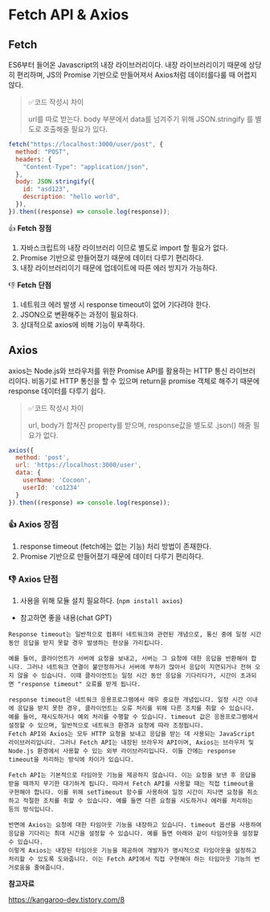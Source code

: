# Fetch API & Axios

## Fetch

ES6부터 들어온 Javascript의 내장 라이브러리이다. 내장 라이브러리이기 때문에 상당히 편리하며, JS의 Promise 기반으로 만들어져서 Axios처럼 데이터를다룰 때 어렵지 않다.

> ✅코드 작성시 차이
>
> url를 따로 받는다. body 부분에서 data를 넘겨주기 위해 JSON.stringify 를 별도로 호출해줄 필요가 있다.

```javascript
fetch("https://localhost:3000/user/post", {
  method: "POST",
  headers: {
    "Content-Type": "application/json",
  },
  body: JSON.stringify({
    id: "asd123",
    description: "hello world",
  }),
}).then((response) => console.log(response));
```

 👍 **Fetch** **장점**

1. 자바스크립트의 내장 라이브러리 이므로 별도로 import 할 필요가 없다.
2. Promise 기반으로 만들어졌기 때문에 데이터 다루기 편리하다.
3. 내장 라이브러리이기 때문에 업데이트에 따른 에러 방지가 가능하다.

👎 **Fetch** **단점**

1. 네트워크 에러 발생 시 response timeout이 없어 기다려야 한다.
2. JSON으로 변환해주는 과정이 필요하다.
3. 상대적으로 axios에 비해 기능이 부족하다.

## Axios

axios는 Node.js와 브라우저를 위한 Promise API를 활용하는 HTTP 통신 라이브러리이다. 비동기로 HTTP 통신을 할 수 있으며 return을 promise 객체로 해주기 때문에 response 데이터를 다루기 쉽다.

> ✅코드 작성시 차이 
>
> url, body가 합쳐진 property를 받으며, response값을 별도로 .json() 해줄 필요가 없다.

```javascript
axios({
  method: 'post',
  url: 'https://localhost:3000/user',
  data: {
    userName: 'Cocoon',
    userId: 'co1234'
  }
}).then((response) => console.log(response));
```

### 👍 **Axios 장점**

1. response timeout (fetch에는 없는 기능) 처리 방법이 존재한다.
2. Promise 기반으로 만들어졌기 때문에 데이터 다루기 편리하다.

### 👎 **Axios 단점**

1. 사용을 위해 모듈 설치 필요하다. (`npm install axios`)


- 참고하면 좋을 내용(chat GPT)
```
Response timeout는 일반적으로 컴퓨터 네트워크와 관련된 개념으로, 통신 중에 일정 시간 동안 응답을 받지 못할 경우 발생하는 현상을 가리킵니다.

예를 들어, 클라이언트가 서버에 요청을 보내고, 서버는 그 요청에 대한 응답을 반환해야 합니다. 그러나 네트워크 연결이 불안정하거나 서버에 부하가 많아서 응답이 지연되거나 전혀 오지 않을 수 있습니다. 이때 클라이언트는 일정 시간 동안 응답을 기다리다가, 시간이 초과되면 "response timeout" 오류를 받게 됩니다.

response timeout은 네트워크 응용프로그램에서 매우 중요한 개념입니다. 일정 시간 이내에 응답을 받지 못한 경우, 클라이언트는 오류 처리를 위해 다른 조치를 취할 수 있습니다. 예를 들어, 재시도하거나 예외 처리를 수행할 수 있습니다. timeout 값은 응용프로그램에서 설정할 수 있으며, 일반적으로 네트워크 환경과 요청에 따라 조정됩니다.
Fetch API와 Axios는 모두 HTTP 요청을 보내고 응답을 받는 데 사용되는 JavaScript 라이브러리입니다. 그러나 Fetch API는 내장된 브라우저 API이며, Axios는 브라우저 및 Node.js 환경에서 사용할 수 있는 외부 라이브러리입니다. 이들 간에는 response timeout을 처리하는 방식에 차이가 있습니다.

Fetch API는 기본적으로 타임아웃 기능을 제공하지 않습니다. 이는 요청을 보낸 후 응답을 받을 때까지 무기한 대기하게 됩니다. 따라서 Fetch API를 사용할 때는 직접 timeout을 구현해야 합니다. 이를 위해 setTimeout 함수를 사용하여 일정 시간이 지나면 요청을 취소하고 적절한 조치를 취할 수 있습니다. 예를 들면 다른 요청을 시도하거나 에러를 처리하는 등의 방식입니다.

반면에 Axios는 요청에 대한 타임아웃 기능을 내장하고 있습니다. timeout 옵션을 사용하여 응답을 기다리는 최대 시간을 설정할 수 있습니다. 예를 들면 아래와 같이 타임아웃을 설정할 수 있습니다.
이렇게 Axios는 내장된 타임아웃 기능을 제공하여 개발자가 명시적으로 타임아웃을 설정하고 처리할 수 있도록 도와줍니다. 이는 Fetch API에서 직접 구현해야 하는 타임아웃 기능의 번거로움을 줄여줍니다.
```

**참고자료**

https://kangaroo-dev.tistory.com/8
